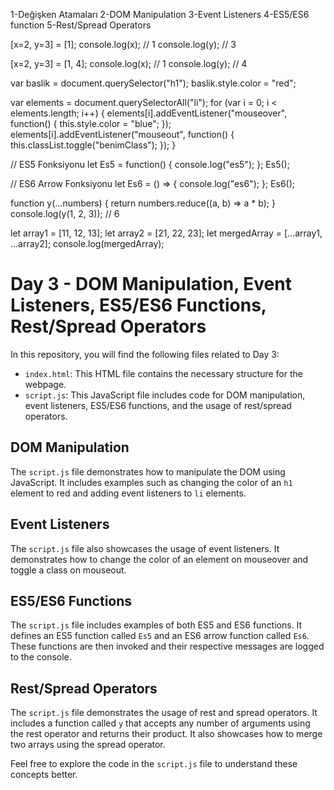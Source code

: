 1-Değişken Atamaları
2-DOM Manipulation
3-Event Listeners
4-ES5/ES6 function
5-Rest/Spread Operators

[x=2, y=3] = [1];
console.log(x); // 1
console.log(y); // 3

[x=2, y=3] = [1, 4];
console.log(x); // 1
console.log(y); // 4

var baslik = document.querySelector("h1");
baslik.style.color = "red";

var elements = document.querySelectorAll("li");
for (var i = 0; i < elements.length; i++) {
    elements[i].addEventListener("mouseover", function() {
        this.style.color = "blue";
    });
    elements[i].addEventListener("mouseout", function() {
        this.classList.toggle("benimClass");
    });
}

// ES5 Fonksiyonu
let Es5 = function() {
    console.log("es5");
};
Es5();

// ES6 Arrow Fonksiyonu
let Es6 = () => {
    console.log("es6");
};
Es6();


function y(...numbers) {
    return numbers.reduce((a, b) => a * b);
}
console.log(y(1, 2, 3)); // 6

let array1 = [11, 12, 13];
let array2 = [21, 22, 23];
let mergedArray = [...array1, ...array2];
console.log(mergedArray);

# Day 3 - DOM Manipulation, Event Listeners, ES5/ES6 Functions, Rest/Spread Operators

In this repository, you will find the following files related to Day 3:

- `index.html`: This HTML file contains the necessary structure for the webpage.
- `script.js`: This JavaScript file includes code for DOM manipulation, event listeners, ES5/ES6 functions, and the usage of rest/spread operators.

## DOM Manipulation

The `script.js` file demonstrates how to manipulate the DOM using JavaScript. It includes examples such as changing the color of an `h1` element to red and adding event listeners to `li` elements.

## Event Listeners

The `script.js` file also showcases the usage of event listeners. It demonstrates how to change the color of an element on mouseover and toggle a class on mouseout.

## ES5/ES6 Functions

The `script.js` file includes examples of both ES5 and ES6 functions. It defines an ES5 function called `Es5` and an ES6 arrow function called `Es6`. These functions are then invoked and their respective messages are logged to the console.

## Rest/Spread Operators

The `script.js` file demonstrates the usage of rest and spread operators. It includes a function called `y` that accepts any number of arguments using the rest operator and returns their product. It also showcases how to merge two arrays using the spread operator.

Feel free to explore the code in the `script.js` file to understand these concepts better.
